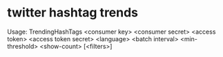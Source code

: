 # twitter hashtag trends

Usage: TrendingHashTags \<consumer key> \<consumer secret> \<access token> \<access token secret> \<language> \<batch interval> \<min-threshold> \<show-count> [\<filters>]